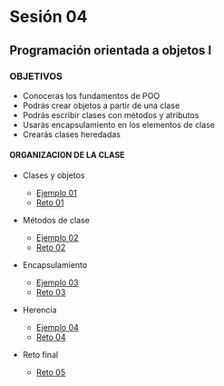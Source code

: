 # Sesión 04

## Programación orientada a objetos I

### OBJETIVOS 

- Conoceras los fundamentos de POO
- Podrás crear objetos a partir de una clase
- Podrás escribir clases con métodos y atributos
- Usarás encapsulamiento en los elementos de clase
- Crearás clases heredadas


#### ORGANIZACION DE LA CLASE 

- Clases y objetos

	- [Ejemplo 01](Ejemplo-01)
	- [Reto 01](Reto-01)
- Métodos de clase
	- [Ejemplo 02](Ejemplo-02)
	- [Reto 02](Reto-02)
- Encapsulamiento 
	- [Ejemplo 03](Ejemplo-03)
	- [Reto 03](Reto-03)
- Herencia
	- [Ejemplo 04](Ejemplo-04)
	- [Reto 04](Reto-04)
- Reto final
	- [Reto 05](Reto-05)

